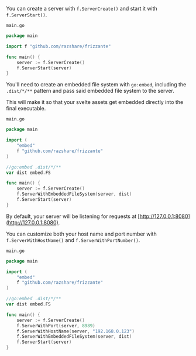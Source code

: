 You can create a server with `f.ServerCreate()` and start it with `f.ServerStart()`.

`main.go`
```go
package main

import f "github.com/razshare/frizzante"

func main() {
	server := f.ServerCreate()
	f.ServerStart(server)
}
```

You'll need to create an embedded file system with `go:embed`, including the `.dist/*/**` pattern and pass 
said embedded file system to the server.

This will make it so that your svelte assets get embedded directly into the final executable.

`main.go`
```go
package main

import (
	"embed"
	f "github.com/razshare/frizzante"
)

//go:embed .dist/*/**
var dist embed.FS

func main() {
	server := f.ServerCreate()
	f.ServerWithEmbeddedFileSystem(server, dist)
	f.ServerStart(server)
}
```

By default, your server will be listening for requests at [http://127.0.0.1:8080](http://127.0.0.1:8080).

You can customize both your host name and port number with `f.ServerWithHostName()` and `f.ServerWithPortNumber()`.

`main.go`
```go
package main

import (
	"embed"
	f "github.com/razshare/frizzante"
)

//go:embed .dist/*/**
var dist embed.FS

func main() {
	server := f.ServerCreate()
	f.ServerWithPort(server, 8989)
	f.ServerWithHostName(server, "192.168.0.123")
	f.ServerWithEmbeddedFileSystem(server, dist)
	f.ServerStart(server)
}
```
